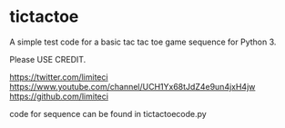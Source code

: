 # tictactoe
A simple test code for a basic tac tac toe game sequence for Python 3.

Please USE CREDIT.

https://twitter.com/limiteci
https://www.youtube.com/channel/UCH1Yx68tJdZ4e9un4jxH4jw
https://github.com/limiteci

code for sequence can be found in tictactoecode.py
